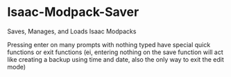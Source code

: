 # Isaac-Modpack-Saver
Saves, Manages, and Loads Isaac Modpacks

Pressing enter on many prompts with nothing typed have special quick functions or exit functions
(ei, entering nothing on the save function will act like creating a backup using time and date, also the only way to exit the edit mode)
